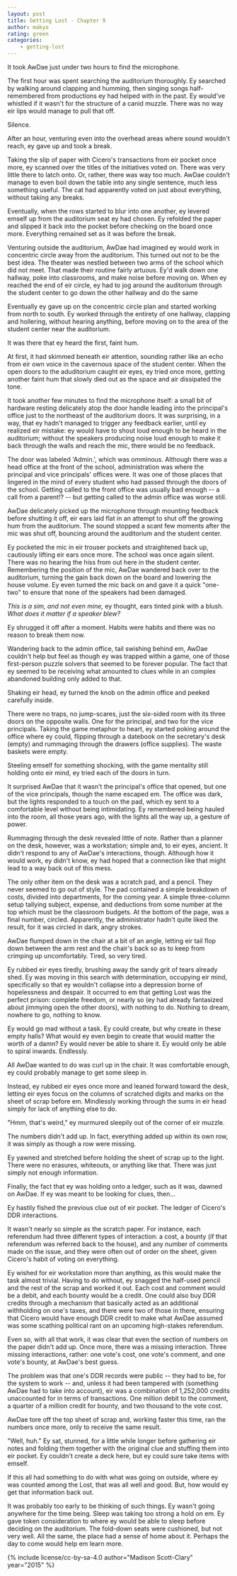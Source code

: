 ```yaml
---
layout: post
title: Getting Lost - Chapter 9
author: makyo
rating: green
categories:
    - getting-lost
---
```


It took AwDae just under two hours to find the microphone.

The first hour was spent searching the auditorium thoroughly.  Ey searched by walking around clapping and humming, then singing songs half-remembered from productions ey had helped with in the past.  Ey would've whistled if it wasn't for the structure of a canid muzzle.  There was no way eir lips would manage to pull that off.

Silence.

After an hour, venturing even into the overhead areas where sound wouldn't reach, ey gave up and took a break.

Taking the slip of paper with Cicero's transactions from eir pocket once more, ey scanned over the titles of the initiatives voted on.  There was very little there to latch onto.  Or, rather, there was way too much.  AwDae couldn't manage to even boil down the table into any single sentence, much less something useful.  The cat had apparently voted on just about everything, without taking any breaks.

Eventually, when the rows started to blur into one another, ey levered emself up from the auditorium seat ey had chosen.  Ey refolded the paper and slipped it back into the pocket before checking on the board once more.  Everything remained set as it was before the break.

Venturing outside the auditorium, AwDae had imagined ey would work in concentric circle away from the auditorium.  This turned out not to be the best idea.  The theater was nestled between two arms of the school which did not meet.  That made their routine fairly artuous.  Ey'd walk down one hallway, poke into classrooms, and make noise before moving on.  When ey reached the end of eir circle, ey had to jog around the auditorium through the student center to go down the other hallway and do the same

Eventually ey gave up on the concentric circle plan and started working from north to south.   Ey worked through the entirety of one hallway, clapping and hollering, without hearing anything, before moving on to the area of the student center near the auditorium.

It was there that ey heard the first, faint hum.

At first, it had skimmed beneath eir attention, sounding rather like an echo from eir own voice in the cavernous space of the student center.  When the open doors to the aduditorium caught eir eyes, ey tried once more, getting another faint hum that slowly died out as the space and air dissipated the tone.

It took another few minutes to find the microphone itself: a small bit of hardware resting delicately atop the door handle leading into the principal's office just to the northeast of the auditorium doors.  It was surprising, in a way, that ey hadn't managed to trigger any feedback earlier, until ey realized eir mistake: ey would have to shout loud enough to be heard in the auditorium; without the speakers producing noise loud enough to make it back through the walls and reach the mic, there would be no feedback.

The door was labeled 'Admin.', which was omminous.  Although there was a head office at the front of the school, administration was where the principal and vice principals' offices were.  It was one of those places that lingered in the mind of every student who had passed through the doors of the school.  Getting called to the front office was usually bad enough -- a call from a parent!? -- but getting called to the admin office was worse still.

AwDae delicately picked up the microphone through mounting feedback before shutting it off, eir ears laid flat in an attempt to shut off the growing hum from the auditorium.  The sound stopped a scant few moments after the mic was shut off, bouncing around the auditorium and the student center.

Ey pocketed the mic in eir trouser pockets and straightened back up, cautiously lifting eir ears once more.  The school was once again silent.  There was no hearing the hiss from out here in the student center.  Remembering the position of the mic, AwDae wandered back over to the auditorium, turning the gain back down on the board and lowering the house volume.  Ey even turned the mic back on and gave it a quick "one-two" to ensure that none of the speakers had been damaged.

*This is a sim, and not even mine,* ey thought, ears tinted pink with a blush.  *What does it matter if a speaker blew?*

Ey shrugged it off after a moment.  Habits were habits and there was no reason to break them now.

Wandering back to the admin office, tail swishing behind em, AwDae couldn't help but feel as though ey was trapped within a game, one of those first-person puzzle solvers that seemed to be forever popular.  The fact that ey seemed to be receiving what amounted to clues while in an complex abandoned building only added to that.

Shaking eir head, ey turned the knob on the admin office and peeked carefully inside.

There were no traps, no jump-scares, just the six-sided room with its three doors on the opposite walls.  One for the principal, and two for the vice principals.  Taking the game metaphor to heart, ey started poking around the office where ey could, flipping through a datebook on the secretary's desk (empty) and rummaging through the drawers (office supplies).  The waste baskets were empty.

Steeling emself for something shocking, with the game mentality still holding onto eir mind, ey tried each of the doors in turn.

It surprised AwDae that it wasn't the principal's office that opened, but one of the vice principals, though the name escaped em.  The office was dark, but the lights responded to a touch on the pad, which ey sent to a comfortable level without being intimidating.  Ey remembered being hauled into the room, all those years ago, with the lights all the way up, a gesture of power.

Rummaging through the desk revealed little of note.  Rather than a planner on the desk, however, was a workstation; simple and, to eir eyes, ancient.  It didn't respond to any of AwDae's interactions, though.  Although how it would work, ey didn't know, ey had hoped that a connection like that might lead to a way back out of this mess.

The only other item on the desk was a scratch pad, and a pencil.  They never seemed to go out of style.  The pad contained a simple breakdown of costs, divided into departments, for the coming year.  A simple three-column setup tallying subject, expense, and deductions from some number at the top which must be the classroom budgets.  At the bottom of the page, was a final number, circled.  Apparently, the administrator hadn't quite liked the result, for it was circled in dark, angry strokes.

AwDae flumped down in the chair at a bit of an angle, letting eir tail flop down between the arm rest and the chair's back so as to keep from crimping up uncomfortably.  Tired, so very tired.

Ey rubbed eir eyes tiredly, brushing away the sandy grit of tears already shed.  Ey was moving in this search with determination, occupying eir mind, specifically so that ey wouldn't collapse into a depression borne of hopelessness and despair.  It occurred to em that getting Lost was the perfect prison: complete freedom, or nearly so (ey had already fantasized about jimmying open the other doors), with nothing to do.  Nothing to dream, nowhere to go, nothing to know.

Ey would go mad without a task.  Ey could create, but why create in these empty halls?  What would ey even begin to create that would matter the worth of a damn?  Ey would never be able to share it.  Ey would only be able to spiral inwards.  Endlessly.

All AwDae wanted to do was curl up in the chair.  It was comfortable enough, ey could probably manage to get some sleep in.

Instead, ey rubbed eir eyes once more and leaned forward toward the desk, letting eir eyes focus on the columns of scratched digits and marks on the sheet of scrap before em.  Mindlessly working through the sums in eir head simply for lack of anything else to do.

"Hmm, that's weird," ey murmured sleepily out of the corner of eir muzzle.

The numbers didn't add up.  In fact, everything added up  within its own row, it was simply as though a row were missing.

Ey yawned and stretched before holding the sheet of scrap up to the light.  There were no erasures, whiteouts, or anything like that.  There was just simply not enough information.

Finally, the fact that ey was holding onto a ledger, such as it was, dawned on AwDae.  If ey was meant to be looking for clues, then...

Ey hastily fished the previous clue out of eir pocket.  The ledger of Cicero's DDR interactions.

It wasn't nearly so simple as the scratch paper.  For instance, each referendum had three different types of interaction: a cost, a bounty (if that referendum was referred back to the house), and any number of comments made on the issue, and they were often out of order on the sheet, given Cicero's habit of voting on everything.

Ey wished for eir workstation more than anything, as this would make the task almost trivial.  Having to do without, ey snagged the half-used pencil and the rest of the scrap and worked it out.  Each cost and comment would be a debit, and each bounty would be a credit.  One could also buy DDR credits through a mechanism that basically acted as an additional withholding on one's taxes, and there were two of those in there, ensuring that Cicero would have enough DDR credit to make what AwDae assumed was some scathing political rant on an upcoming high-stakes referendum.

Even so, with all that work, it was clear that even the section of numbers on the paper didn't add up.  Once more, there was a missing interaction.  Three missing interactions, rather: one vote's cost, one vote's comment, and one vote's bounty, at AwDae's best guess.

The problem was that one's DDR records were public -- they had to be, for the system to work -- and, unless it had been tampered with (something AwDae had to take into account), eir was a combination of 1,252,000 credits unaccounted for in terms of transactions.  One million debit to the comment, a quarter of a million credit for bounty, and two thousand to the vote cost.

AwDae tore off the top sheet of scrap and, working faster this time, ran the numbers once more, only to receive the same result.

"Well, huh."  Ey sat, stunned, for a little while longer before gathering eir notes and folding them together with the original clue and stuffing them into eir pocket.  Ey couldn't create a deck here, but ey could sure take items with emself.

If this all had something to do with what was going on outside, where ey was counted among the Lost, that was all well and good.  But, how would ey get that information back out.

It was probably too early to be thinking of such things.  Ey wasn't going anywhere for the time being.  Sleep was taking too strong a hold on em.  Ey gave token consideration to where ey would be able to sleep before deciding on the auditorium.  The fold-down seats were cushioned, but not very well.  All the same, the place had a sense of home about it.  Perhaps the day to come would help em learn more.

{% include license/cc-by-sa-4.0 author="Madison Scott-Clary" year="2015" %}

